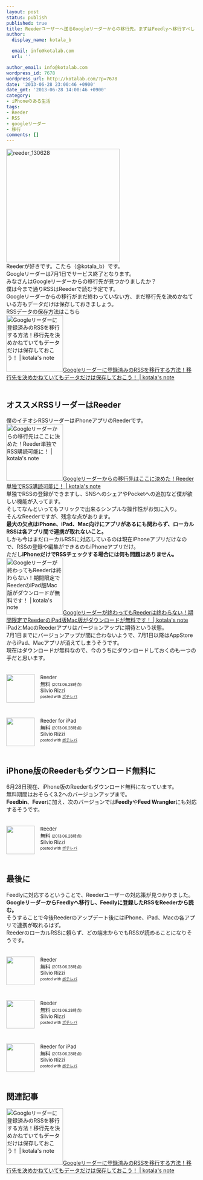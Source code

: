 ```yaml
---
layout: post
status: publish
published: true
title: Reederユーザーへ送るGoogleリーダーからの移行先。まずはFeedlyへ移行すべし！
author:
  display_name: kotala_b

  email: info@kotalab.com
  url: ''

author_email: info@kotalab.com
wordpress_id: 7678
wordpress_url: http://kotalab.com/?p=7678
date: '2013-06-28 23:00:46 +0900'
date_gmt: '2013-06-28 14:00:46 +0900'
category:
- iPhoneのある生活
tags:
- Reeder
- RSS
- googleリーダー
- 移行
comments: []
---
```

<p><img src="http://kotalab.com/wp-content/uploads/reeder_130628-300x300.jpg" alt="reeder_130628" width="300" height="300" class="alignnone size-medium wp-image-7686" /><br />
Reederが好きです。こたら（@kotala_b）です。<br />
Googleリーダーは7月1日でサービス終了となります。<br />
みなさんはGoogleリーダーからの移行先が見つかりましたか？<br />
僕は今まで通りRSSはReederで読む予定です。<br />
Googleリーダーからの移行がまだ終わっていない方、まだ移行先を決めかねている方もデータだけは保存しておきましょう。<br />
RSSデータの保存方法はこちら<br />
<a href="http://kotalab.com/change-googlereader" target="_blank"><img class="alignleft" src="http://kotalab.com/wp-content/uploads/rss_121210-448x336.jpg" alt="Googleリーダーに登録済みのRSSを移行する方法！移行先を決めかねていてもデータだけは保存しておこう！ | kotala's note" width="150" /></a><a href="http://kotalab.com/change-googlereader" target="_blank">Googleリーダーに登録済みのRSSを移行する方法！移行先を決めかねていてもデータだけは保存しておこう！ | kotala's note</a><br style="clear:both;" /><br />
<!--more--></p>
<h2>オススメRSSリーダーはReeder</h2>
<p>僕のイチオシRSSリーダーはiPhoneアプリのReederです。<br />
<a href="http://kotalab.com/app-reeder-local-rss" target="_blank"><img class="alignleft" src="http://kotalab.com/wp-content/uploads/slooProImg_20130429125816.jpg" alt="Googleリーダーからの移行先はここに決めた！Reeder単独でRSS購読可能に！ | kotala's note" width="150" /></a><a href="http://kotalab.com/app-reeder-local-rss" target="_blank">Googleリーダーからの移行先はここに決めた！Reeder単独でRSS購読可能に！ | kotala's note</a><br style="clear:both;" />単独でRSSの登録ができますし、SNSへのシェアやPocketへの追加など僕が欲しい機能が入ってます。<br />
そしてなんといってもフリックで出来るシンプルな操作性がお気に入り。<br />
そんなReederですが、残念な点があります。<br />
<strong>最大の欠点はiPhone、iPad、Mac向けにアプリがあるにも関わらず、ローカルRSSは各アプリ間で連携が取れないこと。</strong><br />
しかも今はまだローカルRSSに対応しているのは現在iPhoneアプリだけなので、RSSの登録や編集ができるのもiPhoneアプリだけ。<br />
ただし<strong>iPhoneだけでRSSチェックする場合には何も問題はありません。</strong><br />
<a href="http://kotalab.com/app-reeder-for-ipad-mac-free" target="_blank"><img class="alignleft" src="http://kotalab.com/wp-content/uploads/reeder_121108.png" alt="Googleリーダーが終わってもReederは終わらない！期間限定でReederのiPad版Mac版がダウンロードが無料です！ | kotala's note" width="150" /></a><a href="http://kotalab.com/app-reeder-for-ipad-mac-free" target="_blank">Googleリーダーが終わってもReederは終わらない！期間限定でReederのiPad版Mac版がダウンロードが無料です！ | kotala's note</a><br style="clear:both;" />iPadとMacのReederアプリはバージョンアップに期待という状態。<br />
7月1日までにバージョンアップが間に合わないようで、7月1日以降はAppStoreからiPad、Macアプリが消えてしまうそうです。<br />
現在はダウンロードが無料なので、今のうちにダウンロードしておくのも一つの手だと思います。</p>
<div class="pochireba" style="text-align:left;font-size:small;padding:20px 0;/zoom: 1;overflow: hidden;"><span class="removed_link" title="http://click.linksynergy.com/fs-bin/click?id=d2yYUp776R4&amp;subid=&amp;offerid=94348.1&amp;type=3&amp;tmpid=3910&amp;RD_PARM1=https%253A%252F%252Fitunes.apple.com%252Fjp%252Fapp%252Freeder%252Fid439845554%253Fmt%253D12%2526uo%253D4"><img src="http://a4.mzstatic.com/us/r1000/103/Purple/v4/14/a7/79/14a779ba-6d57-7d80-8416-a08b8c0e579f/reeder.512x512-75.png" width="75" height="75" style="float:left;margin:0 15px 0 0;" class="pochi_img" ></span>
<div class="pochi_info" style="text-align:left;/zoom: 1;overflow: hidden;">
<div class="pochi_name"><span class="removed_link" title="http://click.linksynergy.com/fs-bin/click?id=d2yYUp776R4&amp;subid=&amp;offerid=94348.1&amp;type=3&amp;tmpid=3910&amp;RD_PARM1=https%253A%252F%252Fitunes.apple.com%252Fjp%252Fapp%252Freeder%252Fid439845554%253Fmt%253D12%2526uo%253D4">Reeder</span></div>
<div class="pochi_price" style="display:inline;">無料</div>
<div class="pochi_time" style="font-size:x-small;display:inline;">(2013.06.28時点)</div>
<div class="pochi_seller"><span class="removed_link" title="http://click.linksynergy.com/fs-bin/click?id=d2yYUp776R4&amp;subid=&amp;offerid=94348.1&amp;type=3&amp;tmpid=3910&amp;RD_PARM1=https%253A%252F%252Fitunes.apple.com%252Fjp%252Fartist%252Fsilvio-rizzi%252Fid325502382%253Fmt%253D12%2526uo%253D4">Silvio Rizzi</span></div>
<div class="pochi_post" style="font-size:x-small;">posted with <a href="http://pochireba.com">ポチレバ</a></div>
</div>
<div class="pochireba-footer" style="clear: left"></div>
</div>
<div class="pochireba" style="text-align:left;font-size:small;padding:20px 0;/zoom: 1;overflow: hidden;"><span class="removed_link" title="http://click.linksynergy.com/fs-bin/click?id=d2yYUp776R4&amp;subid=&amp;offerid=94348.1&amp;type=3&amp;tmpid=3910&amp;RD_PARM1=https%253A%252F%252Fitunes.apple.com%252Fjp%252Fapp%252Freeder-for-ipad%252Fid375661689%253Fmt%253D8%2526uo%253D4"><img src="http://a1112.phobos.apple.com/us/r1000/068/Purple/v4/5e/9b/b9/5e9bb9ef-8ef6-f496-b692-696261cb15a0/mzm.rwdpumdo.png" width="75" height="75" style="float:left;margin:0 15px 0 0;" class="pochi_img" ></span>
<div class="pochi_info" style="text-align:left;/zoom: 1;overflow: hidden;">
<div class="pochi_name"><span class="removed_link" title="http://click.linksynergy.com/fs-bin/click?id=d2yYUp776R4&amp;subid=&amp;offerid=94348.1&amp;type=3&amp;tmpid=3910&amp;RD_PARM1=https%253A%252F%252Fitunes.apple.com%252Fjp%252Fapp%252Freeder-for-ipad%252Fid375661689%253Fmt%253D8%2526uo%253D4">Reeder for iPad</span></div>
<div class="pochi_price" style="display:inline;">無料</div>
<div class="pochi_time" style="font-size:x-small;display:inline;">(2013.06.28時点)</div>
<div class="pochi_seller"><span class="removed_link" title="http://click.linksynergy.com/fs-bin/click?id=d2yYUp776R4&amp;subid=&amp;offerid=94348.1&amp;type=3&amp;tmpid=3910&amp;RD_PARM1=https%253A%252F%252Fitunes.apple.com%252Fjp%252Fartist%252Fsilvio-rizzi%252Fid325502382%253Fuo%253D4">Silvio Rizzi</span></div>
<div class="pochi_post" style="font-size:x-small;">posted with <a href="http://pochireba.com">ポチレバ</a></div>
</div>
<div class="pochireba-footer" style="clear: left"></div>
</div>
<h2>iPhone版のReederもダウンロード無料に</h2>
<p>6月28日現在、iPhone版のReederもダウンロード無料になっています。<br />
無料期間はおそらく3.2へのバージョンアップまで。<br />
<strong>Feedbin</strong>、<strong>Fever</strong>に加え、次のバージョンでは<strong>Feedly</strong>や<strong>Feed Wrangler</strong>にも対応するそうです。</p>
<div class="pochireba" style="text-align:left;font-size:small;padding:20px 0;/zoom: 1;overflow: hidden;"><span class="removed_link" title="http://click.linksynergy.com/fs-bin/click?id=d2yYUp776R4&amp;subid=&amp;offerid=94348.1&amp;type=3&amp;tmpid=3910&amp;RD_PARM1=https%253A%252F%252Fitunes.apple.com%252Fjp%252Fapp%252Freeder%252Fid325502379%253Fmt%253D8%2526uo%253D4"><img src="http://a1445.phobos.apple.com/us/r1000/061/Purple/v4/ce/de/83/cede8316-ea9f-e96d-c715-0c745992a1bb/mzl.vsheudod.png" width="75" height="75" style="float:left;margin:0 15px 0 0;" class="pochi_img" ></span>
<div class="pochi_info" style="text-align:left;/zoom: 1;overflow: hidden;">
<div class="pochi_name"><span class="removed_link" title="http://click.linksynergy.com/fs-bin/click?id=d2yYUp776R4&amp;subid=&amp;offerid=94348.1&amp;type=3&amp;tmpid=3910&amp;RD_PARM1=https%253A%252F%252Fitunes.apple.com%252Fjp%252Fapp%252Freeder%252Fid325502379%253Fmt%253D8%2526uo%253D4">Reeder</span></div>
<div class="pochi_price" style="display:inline;">無料</div>
<div class="pochi_time" style="font-size:x-small;display:inline;">(2013.06.28時点)</div>
<div class="pochi_seller"><span class="removed_link" title="http://click.linksynergy.com/fs-bin/click?id=d2yYUp776R4&amp;subid=&amp;offerid=94348.1&amp;type=3&amp;tmpid=3910&amp;RD_PARM1=https%253A%252F%252Fitunes.apple.com%252Fjp%252Fartist%252Fsilvio-rizzi%252Fid325502382%253Fuo%253D4">Silvio Rizzi</span></div>
<div class="pochi_post" style="font-size:x-small;">posted with <a href="http://pochireba.com">ポチレバ</a></div>
</div>
<div class="pochireba-footer" style="clear: left"></div>
</div>
<h2>最後に</h2>
<p>Feedlyに対応するということで、Reederユーザーの対応策が見つかりました。<br />
<strong>GoogleリーダーからFeedlyへ移行し、Feedlyに登録したRSSをReederから読む。</strong><br />
そうすることで今後Reederのアップデート後にはiPhone、iPad、Macの各アプリで連携が取れるはず。<br />
ReederのローカルRSSに頼らず、どの端末からでもRSSが読めることになりそうです。</p>
<div class="pochireba" style="text-align:left;font-size:small;padding:20px 0;/zoom: 1;overflow: hidden;"><span class="removed_link" title="http://click.linksynergy.com/fs-bin/click?id=d2yYUp776R4&amp;subid=&amp;offerid=94348.1&amp;type=3&amp;tmpid=3910&amp;RD_PARM1=https%253A%252F%252Fitunes.apple.com%252Fjp%252Fapp%252Freeder%252Fid325502379%253Fmt%253D8%2526uo%253D4"><img src="http://a1445.phobos.apple.com/us/r1000/061/Purple/v4/ce/de/83/cede8316-ea9f-e96d-c715-0c745992a1bb/mzl.vsheudod.png" width="75" height="75" style="float:left;margin:0 15px 0 0;" class="pochi_img" ></span>
<div class="pochi_info" style="text-align:left;/zoom: 1;overflow: hidden;">
<div class="pochi_name"><span class="removed_link" title="http://click.linksynergy.com/fs-bin/click?id=d2yYUp776R4&amp;subid=&amp;offerid=94348.1&amp;type=3&amp;tmpid=3910&amp;RD_PARM1=https%253A%252F%252Fitunes.apple.com%252Fjp%252Fapp%252Freeder%252Fid325502379%253Fmt%253D8%2526uo%253D4">Reeder</span></div>
<div class="pochi_price" style="display:inline;">無料</div>
<div class="pochi_time" style="font-size:x-small;display:inline;">(2013.06.28時点)</div>
<div class="pochi_seller"><span class="removed_link" title="http://click.linksynergy.com/fs-bin/click?id=d2yYUp776R4&amp;subid=&amp;offerid=94348.1&amp;type=3&amp;tmpid=3910&amp;RD_PARM1=https%253A%252F%252Fitunes.apple.com%252Fjp%252Fartist%252Fsilvio-rizzi%252Fid325502382%253Fuo%253D4">Silvio Rizzi</span></div>
<div class="pochi_post" style="font-size:x-small;">posted with <a href="http://pochireba.com">ポチレバ</a></div>
</div>
<div class="pochireba-footer" style="clear: left"></div>
</div>
<div class="pochireba" style="text-align:left;font-size:small;padding:20px 0;/zoom: 1;overflow: hidden;"><span class="removed_link" title="http://click.linksynergy.com/fs-bin/click?id=d2yYUp776R4&amp;subid=&amp;offerid=94348.1&amp;type=3&amp;tmpid=3910&amp;RD_PARM1=https%253A%252F%252Fitunes.apple.com%252Fjp%252Fapp%252Freeder%252Fid439845554%253Fmt%253D12%2526uo%253D4"><img src="http://a4.mzstatic.com/us/r1000/103/Purple/v4/14/a7/79/14a779ba-6d57-7d80-8416-a08b8c0e579f/reeder.512x512-75.png" width="75" height="75" style="float:left;margin:0 15px 0 0;" class="pochi_img" ></span>
<div class="pochi_info" style="text-align:left;/zoom: 1;overflow: hidden;">
<div class="pochi_name"><span class="removed_link" title="http://click.linksynergy.com/fs-bin/click?id=d2yYUp776R4&amp;subid=&amp;offerid=94348.1&amp;type=3&amp;tmpid=3910&amp;RD_PARM1=https%253A%252F%252Fitunes.apple.com%252Fjp%252Fapp%252Freeder%252Fid439845554%253Fmt%253D12%2526uo%253D4">Reeder</span></div>
<div class="pochi_price" style="display:inline;">無料</div>
<div class="pochi_time" style="font-size:x-small;display:inline;">(2013.06.28時点)</div>
<div class="pochi_seller"><span class="removed_link" title="http://click.linksynergy.com/fs-bin/click?id=d2yYUp776R4&amp;subid=&amp;offerid=94348.1&amp;type=3&amp;tmpid=3910&amp;RD_PARM1=https%253A%252F%252Fitunes.apple.com%252Fjp%252Fartist%252Fsilvio-rizzi%252Fid325502382%253Fmt%253D12%2526uo%253D4">Silvio Rizzi</span></div>
<div class="pochi_post" style="font-size:x-small;">posted with <a href="http://pochireba.com">ポチレバ</a></div>
</div>
<div class="pochireba-footer" style="clear: left"></div>
</div>
<div class="pochireba" style="text-align:left;font-size:small;padding:20px 0;/zoom: 1;overflow: hidden;"><span class="removed_link" title="http://click.linksynergy.com/fs-bin/click?id=d2yYUp776R4&amp;subid=&amp;offerid=94348.1&amp;type=3&amp;tmpid=3910&amp;RD_PARM1=https%253A%252F%252Fitunes.apple.com%252Fjp%252Fapp%252Freeder-for-ipad%252Fid375661689%253Fmt%253D8%2526uo%253D4"><img src="http://a1112.phobos.apple.com/us/r1000/068/Purple/v4/5e/9b/b9/5e9bb9ef-8ef6-f496-b692-696261cb15a0/mzm.rwdpumdo.png" width="75" height="75" style="float:left;margin:0 15px 0 0;" class="pochi_img" ></span>
<div class="pochi_info" style="text-align:left;/zoom: 1;overflow: hidden;">
<div class="pochi_name"><span class="removed_link" title="http://click.linksynergy.com/fs-bin/click?id=d2yYUp776R4&amp;subid=&amp;offerid=94348.1&amp;type=3&amp;tmpid=3910&amp;RD_PARM1=https%253A%252F%252Fitunes.apple.com%252Fjp%252Fapp%252Freeder-for-ipad%252Fid375661689%253Fmt%253D8%2526uo%253D4">Reeder for iPad</span></div>
<div class="pochi_price" style="display:inline;">無料</div>
<div class="pochi_time" style="font-size:x-small;display:inline;">(2013.06.28時点)</div>
<div class="pochi_seller"><span class="removed_link" title="http://click.linksynergy.com/fs-bin/click?id=d2yYUp776R4&amp;subid=&amp;offerid=94348.1&amp;type=3&amp;tmpid=3910&amp;RD_PARM1=https%253A%252F%252Fitunes.apple.com%252Fjp%252Fartist%252Fsilvio-rizzi%252Fid325502382%253Fuo%253D4">Silvio Rizzi</span></div>
<div class="pochi_post" style="font-size:x-small;">posted with <a href="http://pochireba.com">ポチレバ</a></div>
</div>
<div class="pochireba-footer" style="clear: left"></div>
</div>
<h2 class="rele">関連記事</h2>
<p><a href="http://kotalab.com/change-googlereader" target="_blank"><img class="alignleft" src="http://kotalab.com/wp-content/uploads/rss_121210-448x336.jpg" alt="Googleリーダーに登録済みのRSSを移行する方法！移行先を決めかねていてもデータだけは保存しておこう！ | kotala's note" width="150" /></a><a href="http://kotalab.com/change-googlereader" target="_blank">Googleリーダーに登録済みのRSSを移行する方法！移行先を決めかねていてもデータだけは保存しておこう！ | kotala's note</a><br style="clear:both;" /></p>
